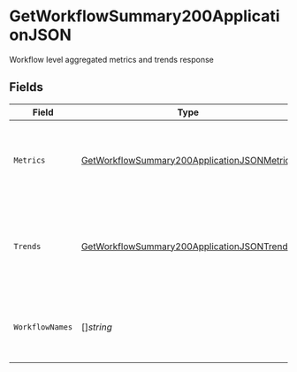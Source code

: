 # GetWorkflowSummary200ApplicationJSON

Workflow level aggregated metrics and trends response


## Fields

| Field                                                                                                                 | Type                                                                                                                  | Required                                                                                                              | Description                                                                                                           |
| --------------------------------------------------------------------------------------------------------------------- | --------------------------------------------------------------------------------------------------------------------- | --------------------------------------------------------------------------------------------------------------------- | --------------------------------------------------------------------------------------------------------------------- |
| `Metrics`                                                                                                             | [GetWorkflowSummary200ApplicationJSONMetrics](../../models/operations/getworkflowsummary200applicationjsonmetrics.md) | :heavy_check_mark:                                                                                                    | Metrics aggregated across a workflow for a given time window.                                                         |
| `Trends`                                                                                                              | [GetWorkflowSummary200ApplicationJSONTrends](../../models/operations/getworkflowsummary200applicationjsontrends.md)   | :heavy_check_mark:                                                                                                    | Trends for aggregated metrics across a workflow for a given time window.                                              |
| `WorkflowNames`                                                                                                       | []*string*                                                                                                            | :heavy_check_mark:                                                                                                    | A list of all the workflow names for a given project.                                                                 |